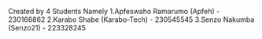 Created by 4 Students Namely
1.Apfeswaho Ramarumo (Apfeh) - 230166862
2.Karabo Shabe (Karabo-Tech) - 230545545
3.Senzo Nakumba (Senzo21) - 223328245
